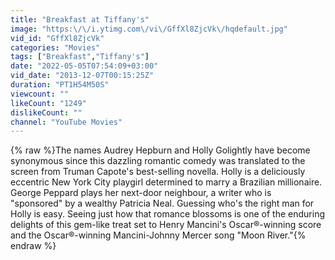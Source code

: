 ```yaml
---
title: "Breakfast at Tiffany's"
image: "https:\/\/i.ytimg.com\/vi\/GffXl8ZjcVk\/hqdefault.jpg"
vid_id: "GffXl8ZjcVk"
categories: "Movies"
tags: ["Breakfast","Tiffany's"]
date: "2022-05-05T07:54:09+03:00"
vid_date: "2013-12-07T00:15:25Z"
duration: "PT1H54M50S"
viewcount: ""
likeCount: "1249"
dislikeCount: ""
channel: "YouTube Movies"
---
```

{% raw %}The names Audrey Hepburn and Holly Golightly have become synonymous since this dazzling romantic comedy was translated to the screen from Truman Capote's best-selling novella. Holly is a deliciously eccentric New York City playgirl determined to marry a Brazilian millionaire. George Peppard plays her next-door neighbour, a writer who is &quot;sponsored&quot; by a wealthy Patricia Neal. Guessing who's the right man for Holly is easy. Seeing just how that romance blossoms is one of the enduring delights of this gem-like treat set to Henry Mancini's Oscar®-winning score and the Oscar®-winning Mancini-Johnny Mercer song &quot;Moon River.&quot;{% endraw %}
